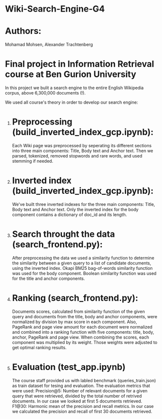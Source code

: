 # Wiki-Search-Engine-G4

# Authors:
Mohamad Mohsen, Alexander Trachtenberg

# Final project in Information Retrieval course at Ben Gurion University

In this project we bulit a search engine to the entire English Wikipedia corpus, above 6,300,000 documents (!).

We used all course's theory in order to develop our search engine:

1. # Preprocessing (build_inverted_index_gcp.ipynb):
   Each Wiki page was preprocessed by seperating its different sections into three main components:
   Title, Body text and Anchor text.
   Then we parsed, tokenized, removed stopwords and rare words, and used stemming if needed.

2. # Inverted index (build_inverted_index_gcp.ipynb):
   We've built three inverted indexes for the three main components: Title, Body text and Anchor text.
   Only the inverted index for the body component contains a dictionary of doc_id and its length.

3. # Search throught the data (search_frontend.py):
   After preprocessing the data we used a similarity function to determine the similarity between a given query to a list of candidate documents, using the inverted index.
   Okapi BM25 bag-of-words similarity function was used for the body component.
   Boolean similarity function was used for the title and anchor components.
   
4. # Ranking (search_frontend.py):
   Documents scores, calculated from similarity function of the given query and documents from the title, body and anchor components, were normalized by division by max score in each component.
   Also, PageRank and page view amount for each document were normalized and combined into a ranking function with five components: title, body, anchor, PageRank and page view. When combining the 
   scores, each component was multiplied by its weight. Those weights were adjusted to get optimal ranking results.
      
6. # Evaluation (test_app.ipynb)
   The course staff provided us with labled benchmark (queries_train.json) as train dataset for tesing and evaluation. The evaluation metrics that were used:
   Precision@5: Number of relevant documents for a given query that were retrieved, divided by the total number of retrived documents. In our case we looked at first 5 documents retrieved.
   F1@30: Harmonic mean of the precision and recall metrics. In our case we calculated the precision and recall of first 30 documents retrieved.
